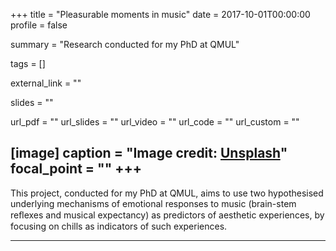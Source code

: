 +++
title = "Pleasurable moments in music"
date = 2017-10-01T00:00:00
profile = false

summary = "Research conducted for my PhD at QMUL"

tags = []

external_link = ""

slides = ""

url_pdf = ""
url_slides = ""
url_video = ""
url_code = ""
url_custom = ""


[image]
  caption = "Image credit: [**Unsplash**](https://unsplash.com/photos/FZWivbri0Xk)"
  focal_point = ""
+++
---

This project, conducted for my PhD at QMUL, aims to use two hypothesised underlying mechanisms of emotional responses to music (brain-stem reﬂexes and musical expectancy) as predictors of aesthetic experiences, by focusing on chills as indicators of such experiences.

---